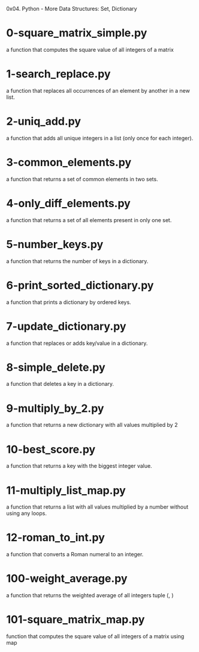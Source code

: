 0x04. Python - More Data Structures: Set, Dictionary

# 0-square_matrix_simple.py
a function that computes the square value of all integers of a matrix

# 1-search_replace.py
a function that replaces all occurrences of an element by another in a new list.

# 2-uniq_add.py
a function that adds all unique integers in a list (only once for each integer).

# 3-common_elements.py
a function that returns a set of common elements in two sets.

# 4-only_diff_elements.py
a function that returns a set of all elements present in only one set.

# 5-number_keys.py
a function that returns the number of keys in a dictionary.

# 6-print_sorted_dictionary.py
a function that prints a dictionary by ordered keys.

# 7-update_dictionary.py
a function that replaces or adds key/value in a dictionary.

# 8-simple_delete.py
a function that deletes a key in a dictionary.

# 9-multiply_by_2.py
a function that returns a new dictionary with all values multiplied by 2

# 10-best_score.py
a function that returns a key with the biggest integer value.

# 11-multiply_list_map.py
a function that returns a list with all values multiplied by a number without using any loops.

# 12-roman_to_int.py
a function that converts a Roman numeral to an integer.

# 100-weight_average.py
a function that returns the weighted average of all integers tuple (<score>, <weight>)

# 101-square_matrix_map.py
function that computes the square value of all integers of a matrix using map
